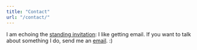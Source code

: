 ```yaml
---
title: "Contact"
url: "/contact/"
---
```


I am echoing the [standing invitation](https://www.kalzumeus.com/standing-invitation/): I like getting email. If you want to talk about something I do, send me an [email](hello@teoivancevic.com). :)